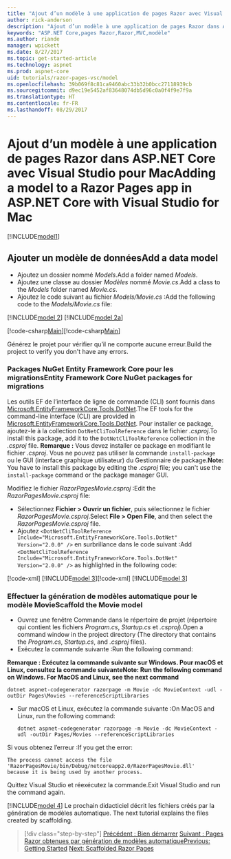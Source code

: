 ```yaml
---
title: "Ajout d’un modèle à une application de pages Razor avec Visual Studio pour Mac"
author: rick-anderson
description: "Ajout d’un modèle à une application de pages Razor dans ASP.NET Core à l’aide de Visual Studio pour Mac"
keywords: "ASP.NET Core,pages Razor,Razor,MVC,modèle"
ms.author: riande
manager: wpickett
ms.date: 8/27/2017
ms.topic: get-started-article
ms.technology: aspnet
ms.prod: aspnet-core
uid: tutorials/razor-pages-vsc/model
ms.openlocfilehash: 39b069f8c81ca9460abc33b32b0bcc27118939cb
ms.sourcegitcommit: d9ec19e5452af83648074db5d96c0a0f4f9e7f9a
ms.translationtype: HT
ms.contentlocale: fr-FR
ms.lasthandoff: 08/29/2017
---
```

# <a name="adding-a-model-to-a-razor-pages-app-in-aspnet-core-with-visual-studio-for-mac"></a><span data-ttu-id="2d389-104">Ajout d’un modèle à une application de pages Razor dans ASP.NET Core avec Visual Studio pour Mac</span><span class="sxs-lookup"><span data-stu-id="2d389-104">Adding a model to a Razor Pages app in ASP.NET Core with Visual Studio for Mac</span></span>

[!INCLUDE[model1](../../includes/RP/model1.md)]

## <a name="add-a-data-model"></a><span data-ttu-id="2d389-105">Ajouter un modèle de données</span><span class="sxs-lookup"><span data-stu-id="2d389-105">Add a data model</span></span>

* <span data-ttu-id="2d389-106">Ajoutez un dossier nommé *Models*.</span><span class="sxs-lookup"><span data-stu-id="2d389-106">Add a folder named *Models*.</span></span>
* <span data-ttu-id="2d389-107">Ajoutez une classe au dossier *Modèles* nommé *Movie.cs*.</span><span class="sxs-lookup"><span data-stu-id="2d389-107">Add a class to the *Models* folder named *Movie.cs*.</span></span>
* <span data-ttu-id="2d389-108">Ajoutez le code suivant au fichier *Models/Movie.cs* :</span><span class="sxs-lookup"><span data-stu-id="2d389-108">Add the following code to the *Models/Movie.cs* file:</span></span>

[!INCLUDE[model 2](../../includes/RP/model2.md)]
[!INCLUDE[model 2a](../../includes/RP/model2a.md)]

<span data-ttu-id="2d389-109">[!code-csharp[Main](../../tutorials/razor-pages/razor-pages-start/sample/RazorPagesMovie/Startup.cs?name=snippet_ConfigureServices2&highlight=3-6)]</span><span class="sxs-lookup"><span data-stu-id="2d389-109">[!code-csharp[Main](../../tutorials/razor-pages/razor-pages-start/sample/RazorPagesMovie/Startup.cs?name=snippet_ConfigureServices2&highlight=3-6)]</span></span>

<span data-ttu-id="2d389-110">Générez le projet pour vérifier qu’il ne comporte aucune erreur.</span><span class="sxs-lookup"><span data-stu-id="2d389-110">Build the project to verify you don't have any errors.</span></span>

### <a name="entity-framework-core-nuget-packages-for-migrations"></a><span data-ttu-id="2d389-111">Packages NuGet Entity Framework Core pour les migrations</span><span class="sxs-lookup"><span data-stu-id="2d389-111">Entity Framework Core NuGet packages for migrations</span></span>

<span data-ttu-id="2d389-112">Les outils EF de l’interface de ligne de commande (CLI) sont fournis dans [Microsoft.EntityFrameworkCore.Tools.DotNet](https://www.nuget.org/packages/Microsoft.EntityFrameworkCore.Tools.DotNet).</span><span class="sxs-lookup"><span data-stu-id="2d389-112">The EF tools for the command-line interface (CLI) are provided in [Microsoft.EntityFrameworkCore.Tools.DotNet](https://www.nuget.org/packages/Microsoft.EntityFrameworkCore.Tools.DotNet).</span></span> <span data-ttu-id="2d389-113">Pour installer ce package, ajoutez-le à la collection `DotNetCliToolReference` dans le fichier *.csproj*.</span><span class="sxs-lookup"><span data-stu-id="2d389-113">To install this package, add it to the `DotNetCliToolReference` collection in the *.csproj* file.</span></span> <span data-ttu-id="2d389-114">**Remarque :** Vous devez installer ce package en modifiant le fichier *.csproj*. Vous ne pouvez pas utiliser la commande `install-package` ou le GUI (interface graphique utilisateur) du Gestionnaire de package.</span><span class="sxs-lookup"><span data-stu-id="2d389-114">**Note:** You have to install this package by editing the *.csproj* file; you can't use the `install-package` command or the package manager GUI.</span></span>

<span data-ttu-id="2d389-115">Modifiez le fichier *RazorPagesMovie.csproj* :</span><span class="sxs-lookup"><span data-stu-id="2d389-115">Edit the *RazorPagesMovie.csproj* file:</span></span>

* <span data-ttu-id="2d389-116">Sélectionnez **Fichier > Ouvrir un fichier**, puis sélectionnez le fichier *RazorPagesMovie.csproj*.</span><span class="sxs-lookup"><span data-stu-id="2d389-116">Select **File > Open File**, and then select the *RazorPagesMovie.csproj* file.</span></span>
* <span data-ttu-id="2d389-117">Ajoutez `<DotNetCliToolReference Include="Microsoft.EntityFrameworkCore.Tools.DotNet" Version="2.0.0" />` en surbrillance dans le code suivant :</span><span class="sxs-lookup"><span data-stu-id="2d389-117">Add `<DotNetCliToolReference Include="Microsoft.EntityFrameworkCore.Tools.DotNet" Version="2.0.0" />` as highlighted in the following code:</span></span>

<span data-ttu-id="2d389-118">[!code-xml[](../../tutorials/razor-pages/razor-pages-start/sample/RazorPagesMovie/RazorPagesMovie.cli.csproj?highlight=10)] [!INCLUDE[model 3](../../includes/RP/model3.md)]</span><span class="sxs-lookup"><span data-stu-id="2d389-118">[!code-xml[](../../tutorials/razor-pages/razor-pages-start/sample/RazorPagesMovie/RazorPagesMovie.cli.csproj?highlight=10)] [!INCLUDE[model 3](../../includes/RP/model3.md)]</span></span>

<a name="scaffold"></a>
### <a name="scaffold-the-movie-model"></a><span data-ttu-id="2d389-119">Effectuer la génération de modèles automatique pour le modèle Movie</span><span class="sxs-lookup"><span data-stu-id="2d389-119">Scaffold the Movie model</span></span>

* <span data-ttu-id="2d389-120">Ouvrez une fenêtre Commande dans le répertoire de projet (répertoire qui contient les fichiers *Program.cs*, *Startup.cs* et *.csproj*).</span><span class="sxs-lookup"><span data-stu-id="2d389-120">Open a command window in the project directory (The directory that contains the *Program.cs*, *Startup.cs*, and *.csproj* files).</span></span>
* <span data-ttu-id="2d389-121">Exécutez la commande suivante :</span><span class="sxs-lookup"><span data-stu-id="2d389-121">Run the following command:</span></span>

<span data-ttu-id="2d389-122">**Remarque : Exécutez la commande suivante sur Windows. Pour macOS et Linux, consultez la commande suivante**</span><span class="sxs-lookup"><span data-stu-id="2d389-122">**Note: Run the following command on Windows. For MacOS and Linux, see the next command**</span></span>

  ```console
  dotnet aspnet-codegenerator razorpage -m Movie -dc MovieContext -udl -outDir Pages\Movies --referenceScriptLibraries
  ```

* <span data-ttu-id="2d389-123">Sur macOS et Linux, exécutez la commande suivante :</span><span class="sxs-lookup"><span data-stu-id="2d389-123">On MacOS and Linux, run the following command:</span></span>

  ```console
  dotnet aspnet-codegenerator razorpage -m Movie -dc MovieContext -udl -outDir Pages/Movies --referenceScriptLibraries
  ```

<span data-ttu-id="2d389-124">Si vous obtenez l’erreur :</span><span class="sxs-lookup"><span data-stu-id="2d389-124">If you get the error:</span></span>
  ```
  The process cannot access the file 
 'RazorPagesMovie/bin/Debug/netcoreapp2.0/RazorPagesMovie.dll' 
  because it is being used by another process.
  ```

<span data-ttu-id="2d389-125">Quittez Visual Studio et réexécutez la commande.</span><span class="sxs-lookup"><span data-stu-id="2d389-125">Exit Visual Studio and run the command again.</span></span>

[!INCLUDE[model 4](../../includes/RP/model4.md)]<span data-ttu-id="2d389-126"> Le prochain didacticiel décrit les fichiers créés par la génération de modèles automatique.</span><span class="sxs-lookup"><span data-stu-id="2d389-126"> The next tutorial explains the files created by scaffolding.</span></span>

>[!div class="step-by-step"]
<span data-ttu-id="2d389-127">[Précédent : Bien démarrer](xref:tutorials/razor-pages-vsc/razor-pages-start)
[Suivant : Pages Razor obtenues par génération de modèles automatique](xref:tutorials/razor-pages/page)</span><span class="sxs-lookup"><span data-stu-id="2d389-127">[Previous: Getting Started](xref:tutorials/razor-pages-vsc/razor-pages-start)
[Next: Scaffolded Razor Pages](xref:tutorials/razor-pages/page)</span></span>
